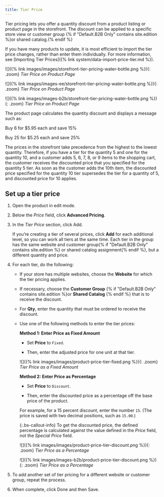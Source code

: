 ```yaml
---
title: Tier Price
---
```


Tier pricing lets you offer a quantity discount from a product listing or product page in the storefront. The discount can be applied to a specific store view or customer group {% if "Default.B2B Only" contains site.edition %}or shared catalog.{% endif %}

If you have many products to update, it is most efficient to import the tier price changes, rather than enter them individually. For more information, see [Importing Tier Prices]({% link system/data-import-price-tier.md %}).

<!--{% if "Default.CE Only" contains site.edition %}-->
![]({% link images/images/storefront-tier-pricing-water-bottle.png %}){: .zoom}
_Tier Price on Product Page_
<!--{% endif %}-->
<!--{% if "Default.EE Only" contains site.edition %}-->
![]({% link images/images-ee/storefront-tier-pricing-water-bottle.png %}){: .zoom}
_Tier Price on Product Page_
<!--{% endif %}-->
<!--{% if "Default.B2B Only" contains site.edition %}-->
![]({% link images/images-b2b/storefront-tier-pricing-water-bottle.png %}){: .zoom}
_Tier Price on Product Page_
<!--{% endif %}-->

The product page calculates the quantity discount and displays a message such as:

<!--{% if "Default.CE Only,Default.EE Screenshot" contains site.edition %}-->
Buy 6 for $5.95 each and save 15%
<!--{% endif %}-->
<!--{% if "Default.B2B Only" contains site.edition %}-->
Buy 25 for $5.25 each and save 25%
<!--{% endif %}-->

The prices in the storefront take precedence from the highest to the lowest quantity. Therefore, if you have a tier for the quantity 5 and one for the quantity 10, and a customer adds 5, 6, 7, 8, or 9 items to the shopping cart, the customer receives the discounted price that you specified for the quantity 5 tier. As soon as the customer adds the 10th item, the discounted price specified for the quantity 10 tier supersedes the tier for a quantity of 5, and discounted price for 10 applies.

## Set up a tier price

1. Open the product in edit mode.

1. Below the _Price_ field, click **Advanced Pricing**.

1. In the _Tier Price_ section, click <span class="btn">Add</span>.

   If you’re creating a tier of several prices, click **Add** for each additional level, so you can work all tiers at the same time. Each tier in the group has the same website and customer group{% if "Default.B2B Only" contains site.edition %} or shared catalog assignment{% endif %}, but a different quantity and price.

1. For each tier, do the following:

    - If your store has multiple websites, choose the **Website** for which the tier pricing applies.

    - If necessary, choose the **Customer Group** {% if "Default.B2B Only" contains site.edition %}or **Shared Catalog** {% endif %} that is to receive the discount.

    - For **Qty**, enter the quantity that must be ordered to receive the discount.

    - Use one of the following methods to enter the tier prices:

        **Method 1: Enter Price as Fixed Amount**

        - Set **Price** to `Fixed`.

        - Then, enter the adjusted price for one unit at that tier.

        ![]({% link images/images/product-price-tier-fixed.png %}){: .zoom}
        _Tier Price as a Fixed Amount_

        **Method 2: Enter Price as Percentage**

        - Set **Price** to `Discount`.

        - Then, enter the discounted price as a percentage off the base price of the product.

        For example, for a 15 percent discount, enter the number `15`. (The price is saved with two decimal positions, such as `15.00`.)

        {:.bs-callout-info}
        To get the discounted price, the defined percentage is calculated against the value defined in the _Price_ field, not the _Special Price_ field.

        <!--{% if "Default.CE Only,Default.EE Only" contains site.edition %}-->
        ![]({% link images/images/product-price-tier-discount.png %}){: .zoom}
        _Tier Price as a Percentage_
        <!--{% endif %}-->
        <!--{% if "Default.B2B Only" contains site.edition %}-->
        ![]({% link images/images-b2b/product-price-tier-discount.png %}){: .zoom}
        _Tier Price as a Percentage_
        <!--{% endif %}-->

1. To add another set of tier pricing for a different website or customer group, repeat the process.

1. When complete, click <span class="btn">Done</span> and then <span class="btn">Save</span>.
